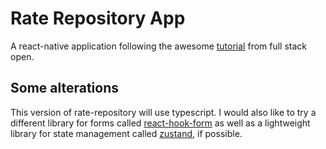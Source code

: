 # Rate Repository App

A react-native application following the awesome
[tutorial](https://fullstackopen.com/en/part10/introduction_to_react_native)
from full stack open.

## Some alterations

This version of rate-repository will use typescript. I would also like to try a
different library for forms called
[react-hook-form](https://react-hook-form.com/) as well as a lightweight library
for state management called [zustand](https://github.com/pmndrs/zustand), if
possible.
